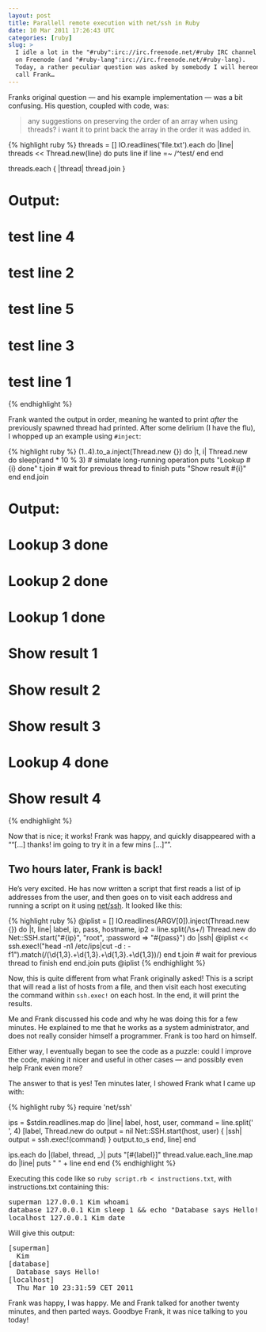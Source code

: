 ```yaml
---
layout: post
title: Parallell remote execution with net/ssh in Ruby
date: 10 Mar 2011 17:26:43 UTC
categories: [ruby]
slug: >
  I idle a lot in the "#ruby":irc://irc.freenode.net/#ruby IRC channel
  on Freenode (and "#ruby-lang":irc://irc.freenode.net/#ruby-lang).
  Today, a rather peculiar question was asked by somebody I will hereon
  call Frank…
---
```


Franks original question — and his example implementation — was a bit confusing. His question, coupled with code, was:

> any suggestions on preserving the order of an array when using threads? i want it to print back the array in the order it was added in.

{% highlight ruby %}
threads = []
IO.readlines('file.txt').each do |line|
  threads << Thread.new(line) do 
    puts line if line =~ /^test/
  end
end

threads.each { |thread| thread.join }

# Output:
# test line 4
# test line 2
# test line 5
# test line 3
# test line 1
{% endhighlight %}

Frank wanted the output in order, meaning he wanted to print *after* the previously spawned thread had printed. After some delirium (I have the flu), I whopped up an example using `#inject`:

{% highlight ruby %}
(1..4).to_a.inject(Thread.new {}) do |t, i|
  Thread.new do
    sleep(rand * 10 % 3) # simulate long-running operation
    puts "Lookup #{i} done"
    t.join # wait for previous thread to finish
    puts "Show result #{i}"
  end
end.join

# Output:
# Lookup 3 done
# Lookup 2 done
# Lookup 1 done
# Show result 1
# Show result 2
# Show result 3
# Lookup 4 done
# Show result 4
{% endhighlight %}

Now that is nice; it works! Frank was happy, and quickly disappeared with a “<q>[…] thanks! im going to try it in a few mins […]</q>”.

## Two hours later, Frank is back!
He’s very excited. He has now written a script that first reads a list of ip addresses from the user, and then goes on to visit each address and running a script on it using [net/ssh](https://github.com/net-ssh/net-ssh). It looked like this:

{% highlight ruby %}
@iplist = []
IO.readlines(ARGV[0]).inject(Thread.new {}) do |t, line|
  label, ip, pass, hostname, ip2 = line.split(/\s+/)
  Thread.new do
    Net::SSH.start("#{ip}", "root", :password => "#{pass}") do |ssh|
      @iplist << ssh.exec!("head -n1 /etc/ips|cut -d : -f1").match(/(\d{1,3}\.+\d{1,3}\.+\d{1,3}\.+\d{1,3})/)
    end
    t.join # wait for previous thread to finish
  end
end.join
puts @iplist
{% endhighlight %}

Now, this is quite different from what Frank originally asked! This is a script that will read a list of hosts from a file, and then visit each host executing the command within `ssh.exec!` on each host. In the end, it will print the results.

Me and Frank discussed his code and why he was doing this for a few minutes. He explained to me that he works as a system administrator, and does not really consider himself a programmer. Frank is too hard on himself.

Either way, I eventually began to see the code as a puzzle: could I improve the code, making it nicer and useful in other cases — and possibly even help Frank even more?

The answer to that is yes! Ten minutes later, I showed Frank what I came up with:

{% highlight ruby %}
require 'net/ssh'

ips = $stdin.readlines.map do |line|
  label, host, user, command = line.split(' ', 4)
  [label, Thread.new do
    output = nil
    Net::SSH.start(host, user) { |ssh| output = ssh.exec!(command) }
    output.to_s
  end, line]
end

ips.each do |(label, thread, _)|
  puts "[#{label}]"
  thread.value.each_line.map do |line|
    puts "  " + line
  end
end
{% endhighlight %}

Executing this code like so `ruby script.rb < instructions.txt`, with instructions.txt containing this:

<div class="highlight"><pre>superman 127.0.0.1 Kim whoami
database 127.0.0.1 Kim sleep 1 &amp;&amp; echo "Database says Hello!"
localhost 127.0.0.1 Kim date</pre></div>

Will give this output:
<div class="highlight"><pre>[superman]
  Kim
[database]
  Database says Hello!
[localhost]
  Thu Mar 10 23:31:59 CET 2011</pre></div>

Frank was happy, I was happy. Me and Frank talked for another twenty minutes, and then parted ways. Goodbye Frank, it was nice talking to you today!